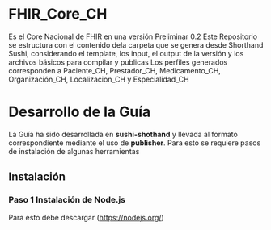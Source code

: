 # FHIR_Core_CH
Es el Core Nacional de FHIR en una versión Preliminar 0.2
Este Repositorio se estructura con el contenido dela carpeta que se genera desde Shorthand Sushi, considerando el template, los input, el output de la versión y los archivos básicos para compilar y publicas
Los perfiles generados corresponden a Paciente_CH, Prestador_CH, Medicamento_CH, Organización_CH, Localizacion_CH y Especialidad_CH

# Desarrollo de la Guía
La Guía ha sido desarrollada en **sushi-shothand** y llevada al formato correspondiente mediante el uso de **publisher**. Para esto se requiere pasos de instalación de algunas herramientas

## Instalación
### Paso 1 Instalación de Node.js
Para esto debe descargar (https://nodejs.org/)
